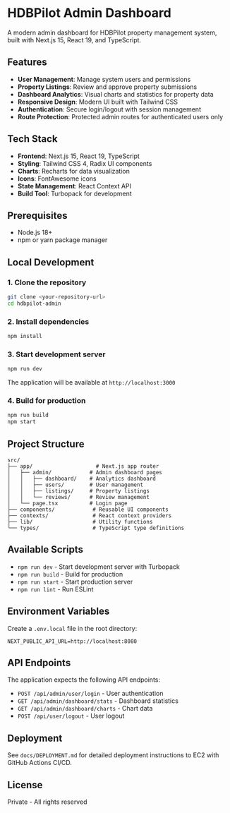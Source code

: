 # HDBPilot Admin Dashboard

A modern admin dashboard for HDBPilot property management system, built with Next.js 15, React 19, and TypeScript.

## Features

- **User Management**: Manage system users and permissions
- **Property Listings**: Review and approve property submissions
- **Dashboard Analytics**: Visual charts and statistics for property data
- **Responsive Design**: Modern UI built with Tailwind CSS
- **Authentication**: Secure login/logout with session management
- **Route Protection**: Protected admin routes for authenticated users only

## Tech Stack

- **Frontend**: Next.js 15, React 19, TypeScript
- **Styling**: Tailwind CSS 4, Radix UI components
- **Charts**: Recharts for data visualization
- **Icons**: FontAwesome icons
- **State Management**: React Context API
- **Build Tool**: Turbopack for development

## Prerequisites

- Node.js 18+ 
- npm or yarn package manager

## Local Development

### 1. Clone the repository
```bash
git clone <your-repository-url>
cd hdbpilot-admin
```

### 2. Install dependencies
```bash
npm install
```

### 3. Start development server
```bash
npm run dev
```

The application will be available at `http://localhost:3000`

### 4. Build for production
```bash
npm run build
npm start
```

## Project Structure

```
src/
├── app/                    # Next.js app router
│   ├── admin/            # Admin dashboard pages
│   │   ├── dashboard/    # Analytics dashboard
│   │   ├── users/        # User management
│   │   ├── listings/     # Property listings
│   │   └── reviews/      # Review management
│   └── page.tsx          # Login page
├── components/            # Reusable UI components
├── contexts/              # React context providers
├── lib/                   # Utility functions
└── types/                 # TypeScript type definitions
```

## Available Scripts

- `npm run dev` - Start development server with Turbopack
- `npm run build` - Build for production
- `npm run start` - Start production server
- `npm run lint` - Run ESLint

## Environment Variables

Create a `.env.local` file in the root directory:

```env
NEXT_PUBLIC_API_URL=http://localhost:8080
```

## API Endpoints

The application expects the following API endpoints:

- `POST /api/admin/user/login` - User authentication
- `GET /api/admin/dashboard/stats` - Dashboard statistics
- `GET /api/admin/dashboard/charts` - Chart data
- `POST /api/user/logout` - User logout

## Deployment

See `docs/DEPLOYMENT.md` for detailed deployment instructions to EC2 with GitHub Actions CI/CD.

## License

Private - All rights reserved
